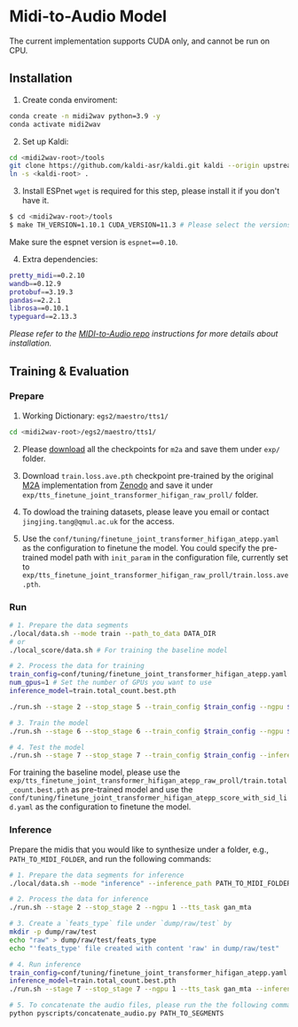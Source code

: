 
# Midi-to-Audio Model
The current implementation supports CUDA only, and cannot be run on CPU.

## Installation
1. Create conda enviroment:

```bash
conda create -n midi2wav python=3.9 -y
conda activate midi2wav
```

2. Set up Kaldi:
```bash
cd <midi2wav-root>/tools
git clone https://github.com/kaldi-asr/kaldi.git kaldi --origin upstream
ln -s <kaldi-root> .
```

3. Install ESPnet
`wget` is required for this step, please install it if you don't have it.

```bash
$ cd <midi2wav-root>/tools
$ make TH_VERSION=1.10.1 CUDA_VERSION=11.3 # Please select the versions that fits your CUDA and device.
```
Make sure the espnet version is `espnet==0.10`. 

4. Extra dependencies:
```bash
pretty_midi==0.2.10
wandb==0.12.9
protobuf==3.19.3
pandas==2.2.1
librosa==0.10.1
typeguard==2.13.3
```
*Please refer to the [MIDI-to-Audio repo](https://github.com/nii-yamagishilab/midi-to-audio/tree/main) instructions for more details about installation.*


## Training & Evaluation

### Prepare
1. Working Dictionary: `egs2/maestro/tts1/`
```bash
cd <midi2wav-root>/egs2/maestro/tts1/
```
2. Please [download](https://zenodo.org/records/15524693/files/m2a.zip) all the checkpoints for `m2a` and save them under `exp/` folder.

3. Download `train.loss.ave.pth` checkpoint pre-trained by the original [M2A](https://github.com/nii-yamagishilab/midi-to-audio/tree/main) implementation from [Zenodo](https://zenodo.org/records/7439325#.Y5pcAi8Rr0o) and save it under `exp/tts_finetune_joint_transformer_hifigan_raw_proll/` folder.

4.  To dowload the training datasets, please leave you email or contact `jingjing.tang@qmul.ac.uk` for the access.

5. Use the 
`conf/tuning/finetune_joint_transformer_hifigan_atepp.yaml` as the configuration to finetune the model. You could specify the pre-trained model path with `init_param` in the configuration file, currently set to `exp/tts_finetune_joint_transformer_hifigan_raw_proll/train.loss.ave.pth`.

### Run
```bash
# 1. Prepare the data segments
./local/data.sh --mode train --path_to_data DATA_DIR
# or
./local_score/data.sh # For training the baseline model

# 2. Process the data for training
train_config=conf/tuning/finetune_joint_transformer_hifigan_atepp.yaml
num_gpus=1 # Set the number of GPUs you want to use
inference_model=train.total_count.best.pth

./run.sh --stage 2 --stop_stage 5 --train_config $train_config --ngpu $num_gpus --tts_task gan_mta

# 3. Train the model
./run.sh --stage 6 --stop_stage 6 --train_config $train_config --ngpu $num_gpus --tts_task gan_mta

# 4. Test the model
./run.sh --stage 7 --stop_stage 7 --train_config $train_config --inference_model $inference_model --ngpu $num_gpus --tts_task gan_mta
```

For training the baseline model, please use the `exp/tts_finetune_joint_transformer_hifigan_atepp_raw_proll/train.total_count.best.pth` as pre-trained model and use the `conf/tuning/finetune_joint_transformer_hifigan_atepp_score_with_sid_lid.yaml` as the configuration to finetune the model.

### Inference
Prepare the midis that you would like to synthesize under a folder, e.g., `PATH_TO_MIDI_FOLDER`, and run the following commands:

```bash
# 1. Prepare the data segments for inference
./local/data.sh --mode "inference" --inference_path PATH_TO_MIDI_FOLDER

# 2. Process the data for inference
./run.sh --stage 2 --stop_stage 2 --ngpu 1 --tts_task gan_mta

# 3. Create a `feats_type` file under `dump/raw/test` by
mkdir -p dump/raw/test
echo "raw" > dump/raw/test/feats_type
echo "'feats_type' file created with content 'raw' in dump/raw/test"

# 4. Run inference
train_config=conf/tuning/finetune_joint_transformer_hifigan_atepp.yaml
inference_model=train.total_count.best.pth
./run.sh --stage 7 --stop_stage 7 --ngpu 1 --tts_task gan_mta --inference_model $inference_model --train_config $train_config

# 5. To concatenate the audio files, please run the the following command:
python pyscripts/concatenate_audio.py PATH_TO_SEGMENTS
```